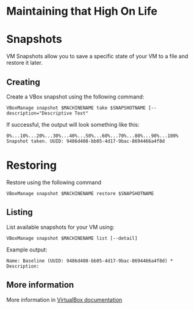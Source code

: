 # Maintaining that High On Life

# Snapshots

VM Snapshots allow you to save a specific state of your VM to a file and restore it later.

## Creating

Create a VBox snapshot using the following command:

`VBoxManage snapshot $MACHINENAME take $SNAPSHOTNAME [--description="Descriptive Text"`

If successful, the output will look something like this:

```
0%...10%...20%...30%...40%...50%...60%...70%...80%...90%...100%
Snapshot taken. UUID: 9486d408-bb05-4d17-9bac-8694466a4f8d
```

# Restoring

Restore using the following command

`VBoxManage snapshot $MACHINENAME restore $SNAPSHOTNAME`

## Listing

List available snapshots for your VM using:

`VBoxManage snapshot $MACHINENAME list [--detail]`

Example output:
```
Name: Baseline (UUID: 9486d408-bb05-4d17-9bac-8694466a4f8d) *
Description:
```

## More information

More information in [VirtualBox documentation](https://docs.oracle.com/en/virtualization/virtualbox/6.1/user/vboxmanage-snapshot.html)

